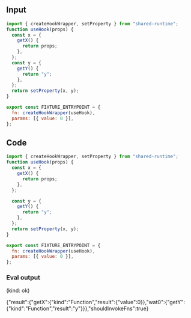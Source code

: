
## Input

```javascript
import { createHookWrapper, setProperty } from "shared-runtime";
function useHook(props) {
  const x = {
    getX() {
      return props;
    },
  };
  const y = {
    getY() {
      return "y";
    },
  };
  return setProperty(x, y);
}

export const FIXTURE_ENTRYPOINT = {
  fn: createHookWrapper(useHook),
  params: [{ value: 0 }],
};

```

## Code

```javascript
import { createHookWrapper, setProperty } from "shared-runtime";
function useHook(props) {
  const x = {
    getX() {
      return props;
    },
  };

  const y = {
    getY() {
      return "y";
    },
  };
  return setProperty(x, y);
}

export const FIXTURE_ENTRYPOINT = {
  fn: createHookWrapper(useHook),
  params: [{ value: 0 }],
};

```
      
### Eval output
(kind: ok) <div>{"result":{"getX":{"kind":"Function","result":{"value":0}},"wat0":{"getY":{"kind":"Function","result":"y"}}},"shouldInvokeFns":true}</div>